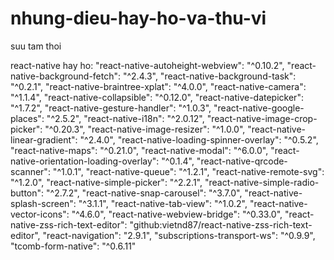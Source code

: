 # nhung-dieu-hay-ho-va-thu-vi
suu tam thoi

react-native hay ho: 
"react-native-autoheight-webview": "^0.10.2",
"react-native-background-fetch": "^2.4.3",
"react-native-background-task": "^0.2.1",
"react-native-braintree-xplat": "^4.0.0",
"react-native-camera": "^1.1.4",
"react-native-collapsible": "^0.12.0",
"react-native-datepicker": "^1.7.2",
"react-native-gesture-handler": "^1.0.3",
"react-native-google-places": "^2.5.2",
"react-native-i18n": "^2.0.12",
"react-native-image-crop-picker": "^0.20.3",
"react-native-image-resizer": "^1.0.0",
"react-native-linear-gradient": "^2.4.0",
"react-native-loading-spinner-overlay": "^0.5.2",
"react-native-maps": "^0.21.0",
"react-native-modal": "^6.0.0",
"react-native-orientation-loading-overlay": "^0.1.4",
"react-native-qrcode-scanner": "^1.0.1",
"react-native-queue": "^1.2.1",
"react-native-remote-svg": "^1.2.0",
"react-native-simple-picker": "^2.2.1",
"react-native-simple-radio-button": "^2.7.2",
"react-native-snap-carousel": "^3.7.0",
"react-native-splash-screen": "^3.1.1",
"react-native-tab-view": "^1.0.2",
"react-native-vector-icons": "^4.6.0",
"react-native-webview-bridge": "^0.33.0",
"react-native-zss-rich-text-editor": "github:vietnd87/react-native-zss-rich-text-editor",
"react-navigation": "2.9.1",
"subscriptions-transport-ws": "^0.9.9",
"tcomb-form-native": "^0.6.11"
